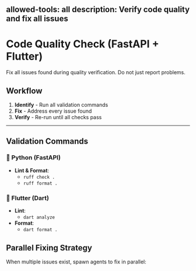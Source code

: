 allowed-tools: all
description: Verify code quality and fix all issues
---

# Code Quality Check (FastAPI + Flutter)

Fix all issues found during quality verification. Do not just report problems.

## Workflow

1. **Identify** - Run all validation commands
2. **Fix** - Address every issue found
3. **Verify** - Re-run until all checks pass

---

## Validation Commands

### 🔹 Python (FastAPI)
- **Lint & Format**:  
  - `ruff check .`  
  - `ruff format .`  

### 🔹 Flutter (Dart)
- **Lint**:  
  - `dart analyze`  
- **Format**:  
  - `dart format .`  

## Parallel Fixing Strategy

When multiple issues exist, spawn agents to fix in parallel:

